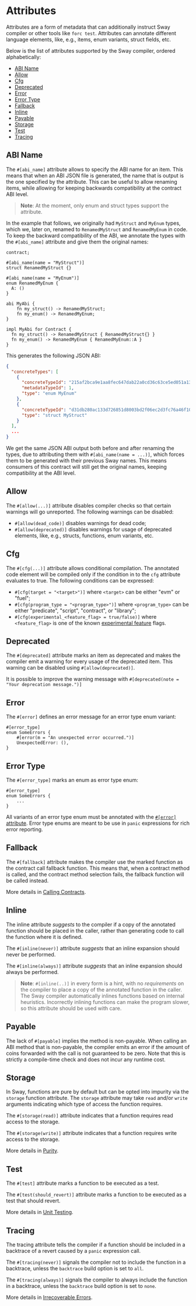 # Attributes

Attributes are a form of metadata that can additionally instruct Sway compiler or other tools like `forc test`. Attributes can annotate different language elements, like, e.g., items, enum variants, struct fields, etc.

Below is the list of attributes supported by the Sway compiler, ordered alphabetically:

- [ABI Name](#abi-name)
- [Allow](#allow)
- [Cfg](#cfg)
- [Deprecated](#deprecated)
- [Error](#error)
- [Error Type](#error-type)
- [Fallback](#fallback)
- [Inline](#inline)
- [Payable](#payable)
- [Storage](#payable)
- [Test](#test)
- [Tracing](#tracing)

## ABI Name

The `#[abi_name]` attribute allows to specify the ABI name for an item.
This means that when an ABI JSON file is generated, the name that is output is the one specified
by the attribute. This can be useful to allow renaming items, while allowing for keeping backwards
compatibility at the contract ABI level.

> **Note**: At the moment, only enum and struct types support the attribute.

In the example that follows, we originally had `MyStruct` and `MyEnum` types, which we, later on, renamed to `RenamedMyStruct` and `RenamedMyEnum` in code. To keep the backward compatibility of the ABI, we annotate the types with the `#[abi_name]` attribute and give them the original names:

```sway
contract;

#[abi_name(name = "MyStruct")]
struct RenamedMyStruct {}

#[abi_name(name = "MyEnum")]
enum RenamedMyEnum {
  A: ()
}

abi MyAbi {
    fn my_struct() -> RenamedMyStruct;
    fn my_enum() -> RenamedMyEnum;
}

impl MyAbi for Contract {
  fn my_struct() -> RenamedMyStruct { RenamedMyStruct{} }
  fn my_enum() -> RenamedMyEnum { RenamedMyEnum::A }
}
```

This generates the following JSON ABI:

```json
{
  "concreteTypes": [
    {
      "concreteTypeId": "215af2bca9e1aa8fec647dab22a0cd36c63ce5ed051a132d51323807e28c0d67",
      "metadataTypeId": 1,
      "type": "enum MyEnum"
    },
    {
      "concreteTypeId": "d31db280ac133d726851d8003bd2f06ec2d3fc76a46f1007d13914088fbd0791",
      "type": "struct MyStruct"
    }
  ],
  ...
}
```

We get the same JSON ABI output both before and after renaming the types, due to attributing them with
`#[abi_name(name = ...)]`, which forces them to be generated with their previous Sway names.
This means consumers of this contract will still get the original names, keeping compatibility at the ABI level.

## Allow

The `#[allow(...)]` attribute disables compiler checks so that certain warnings will go unreported. The following warnings can be disabled:

- `#[allow(dead_code)]` disables warnings for dead code;
- `#[allow(deprecated)]` disables warnings for usage of deprecated elements, like, e.g., structs, functions, enum variants, etc.

## Cfg

The `#[cfg(...)]` attribute allows conditional compilation. The annotated code element will be compiled only if the condition in to the `cfg` attribute evaluates to true. The following conditions can be expressed:

- `#[cfg(target = "<target>")]` where `<target>` can be either "evm" or "fuel";
- `#[cfg(program_type = "<program_type>")]` where `<program_type>` can be either "predicate", "script", "contract", or "library";
- `#[cfg(experimental_<feature_flag> = true/false)]` where `<feature_flag>` is one of the known [experimental feature](../reference/experimental_features.md) flags.

## Deprecated

The `#[deprecated]` attribute marks an item as deprecated and makes the compiler emit a warning for every usage of the deprecated item. This warning can be disabled using `#[allow(deprecated)]`.

It is possible to improve the warning message with `#[deprecated(note = "Your deprecation message.")]`

## Error

The `#[error]` defines an error message for an error type enum variant:

```sway
#[error_type]
enum SomeErrors {
    #[error(m = "An unexpected error occurred.")]
    UnexpectedError: (),
}
```

## Error Type

The `#[error_type]` marks an enum as error type enum:

```sway
#[error_type]
enum SomeErrors {
    ...
}
```

All variants of an error type enum must be annotated with the [`#[error]` attribute](#error). Error type enums are meant to be use in `panic` expressions for rich error reporting.

## Fallback

The `#[fallback]` attribute makes the compiler use the marked function as the contract call fallback function. This means that, when a contract method is called, and the contract method selection fails, the fallback function will be called instead.

More details in [Calling Contracts](../blockchain-development/calling_contracts.md#fallback).

## Inline

The inline attribute *suggests* to the compiler if a copy of the annotated function should be placed in the caller, rather than generating code to call the function where it is defined.

The `#[inline(never)]` attribute *suggests* that an inline expansion should never be performed.

The `#[inline(always)]` attribute *suggests* that an inline expansion should always be performed.

> **Note**: `#[inline(..)]` in every form is a hint, with no *requirements* on the compiler to place a copy of the annotated function in the caller. The Sway compiler automatically inlines functions based on internal heuristics. Incorrectly inlining functions can make the program slower, so this attribute should be used with care.

## Payable

The lack of `#[payable]` implies the method is non-payable. When calling an ABI method that is non-payable, the compiler emits an error if the amount of coins forwarded with the call is not guaranteed to be zero. Note that this is strictly a compile-time check and does not incur any runtime cost.

## Storage

In Sway, functions are pure by default but can be opted into impurity via the `storage` function attribute. The `storage` attribute may take `read` and/or `write` arguments indicating which type of access the function requires.

The `#[storage(read)]` attribute indicates that a function requires read access to the storage.

The `#[storage(write)]` attribute indicates that a function requires write access to the storage.

More details in [Purity](../blockchain-development/purity.md).

## Test

The `#[test]` attribute marks a function to be executed as a test.

The `#[test(should_revert)]` attribute marks a function to be executed as a test that should revert.

More details in [Unit Testing](../testing/unit-testing.md).

## Tracing

The tracing attribute tells the compiler if a function should be included in a backtrace of a revert caused by a `panic` expression call.

The `#[tracing(never)]` signals the compiler not to include the function in a backtrace, unless the `backtrace` build option is set to `all`.

The `#[tracing(always)]` signals the compiler to always include the function in a backtrace, unless the `backtrace` build option is set to `none`.

More details in [Irrecoverable Errors](../basics/error_handling.md#irrecoverable-errors).
